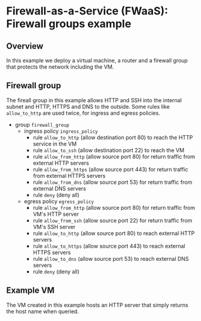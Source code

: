 # Firewall-as-a-Service (FWaaS): Firewall groups example

## Overview

In this example we deploy a virtual machine, a router and a firewall group
that protects the network including the VM.

## Firewall group

The fireall group in this example allows HTTP and SSH into the internal subnet and HTTP, HTTPS and DNS to the outside.
Some rules like `allow_to_http` are used twice, for ingress and egress policies.

* group `firewall_group`
  * ingress policy `ingress_policy`
    * rule `allow_to_http` (allow destination port 80) to reach the HTTP service in the VM
    * rule `allow_to_ssh` (allow destination port 22) to reach the VM
    * rule `allow_from_http` (allow source port 80) for return traffic from external HTTP servers
    * rule `allow_from_https` (allow source port 443) for return traffic from external HTTPS servers
    * rule `allow_from_dns` (allow source port 53) for return traffic from external DNS servers
    * rule `deny` (deny all)
  * egress policy `egress_policy`
    * rule `allow_from_http` (allow source port 80) for return traffic from VM's HTTP server
    * rule `allow_from_ssh` (allow source port 22) for return traffic from VM's SSH server
    * rule `allow_to_http` (allow source port 80) to reach external HTTP servers
    * rule `allow_to_https` (allow source port 443) to reach external HTTPS servers
    * rule `allow_to_dns` (allow source port 53) to reach external DNS servers
    * rule `deny` (deny all)

## Example VM

The VM created in this example hosts an HTTP server that simply returns the host name when queried.
